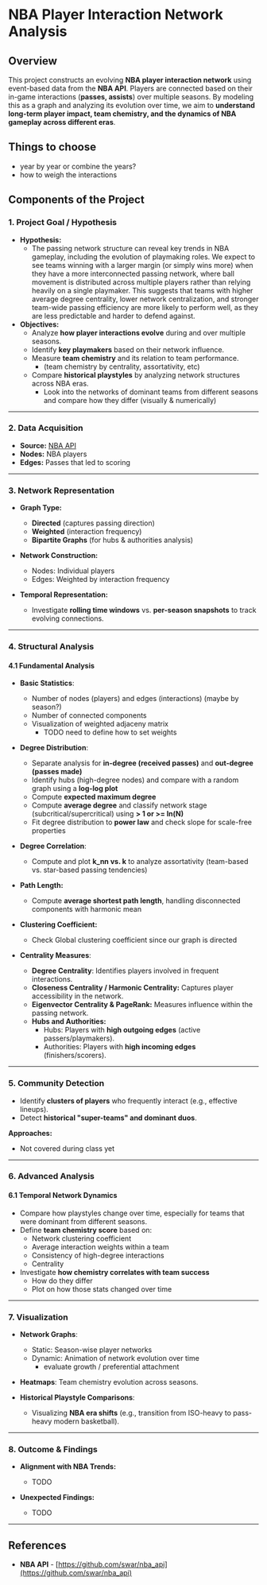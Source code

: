 # NBA Player Interaction Network Analysis

## Overview

This project constructs an evolving **NBA player interaction network** using event-based data from the **NBA API**. Players are connected based on their in-game interactions (**passes, assists**) over multiple seasons. By modeling this as a graph and analyzing its evolution over time, we aim to **understand long-term player impact, team chemistry, and the dynamics of NBA gameplay across different eras**.

## Things to choose

- year by year or combine the years?
- how to weigh the interactions

## Components of the Project

### 1. Project Goal / Hypothesis

- **Hypothesis:** 
  - The passing network structure can reveal key trends in NBA gameplay, including the evolution of playmaking roles. We expect to see teams winning with a larger margin (or simply wins more) when they have a more interconnected passing network, where ball movement is distributed across multiple players rather than relying heavily on a single playmaker. This suggests that teams with higher average degree centrality, lower network centralization, and stronger team-wide passing efficiency are more likely to perform well, as they are less predictable and harder to defend against.
- **Objectives:**
  - Analyze **how player interactions evolve** during and over multiple seasons.
  - Identify **key playmakers** based on their network influence.
  - Measure **team chemistry** and its relation to team performance.
    - (team chemistry by centrality, assortativity, etc)
  - Compare **historical playstyles** by analyzing network structures across NBA eras.
    - Look into the networks of dominant teams from different seasons and compare how they differ (visually & numerically)

---

### 2. Data Acquisition

- **Source:** [NBA API](https://github.com/swar/nba_api)
- **Nodes:** NBA players
- **Edges:** Passes that led to scoring

---

### 3. Network Representation

- **Graph Type:** 
  - **Directed** (captures passing direction)
  - **Weighted** (interaction frequency)
  <!-- - **Multilayer** (each season as a separate layer)
    - (Need to take a look at multilayer graph) -->
  - **Bipartite Graphs** (for hubs & authorities analysis)

- **Network Construction:**
  - Nodes: Individual players
  - Edges: Weighted by interaction frequency

- **Temporal Representation:**
  - Investigate **rolling time windows** vs. **per-season snapshots** to track evolving connections.

---

### 4. Structural Analysis

#### 4.1 Fundamental Analysis
- **Basic Statistics**: 
  - Number of nodes (players) and edges (interactions) (maybe by season?)
  - Number of connected components
  - Visualization of weighted adjaceny matrix
    - TODO need to define how to set weights

- **Degree Distribution**:
  - Separate analysis for **in-degree (received passes)** and **out-degree (passes made)**
  - Identify hubs (high-degree nodes) and compare with a random graph using a **log-log plot**
  - Compute **expected maximum degree**
  - Compute **average degree** and classify network stage (subcritical/supercritical) using **<k> > 1 or >= ln(N)**
  - Fit degree distribution to **power law** and check slope for scale-free properties

- **Degree Correlation**:
  - Compute and plot **k_nn vs. k** to analyze assortativity (team-based vs. star-based passing tendencies)

- **Path Length:**
  - Compute **average shortest path length**, handling disconnected components with harmonic mean

- **Clustering Coefficient:**
  - Check Global clustering coefficient since our graph is directed
  
- **Centrality Measures**:
  - **Degree Centrality**: Identifies players involved in frequent interactions.
  - **Closeness Centrality / Harmonic Centrality:** Captures player accessibility in the network.
  - **Eigenvector Centrality & PageRank:** Measures influence within the passing network.
  - **Hubs and Authorities:**
    - Hubs: Players with **high outgoing edges** (active passers/playmakers).
    - Authorities: Players with **high incoming edges** (finishers/scorers).

---

### 5. Community Detection

- Identify **clusters of players** who frequently interact (e.g., effective lineups).
- Detect **historical "super-teams" and dominant duos**.

**Approaches:**
- Not covered during class yet
<!-- - **Louvain Method** for detecting natural player groupings.
- **Spectral clustering** to analyze team chemistry.
  - (Compare it with true label?) -->

---

### 6. Advanced Analysis

#### 6.1 Temporal Network Dynamics
- Compare how playstyles change over time, especially for teams that were dominant from different seasons.
- Define **team chemistry score** based on:
  - Network clustering coefficient
  - Average interaction weights within a team
  - Consistency of high-degree interactions
  - Centrality
- Investigate **how chemistry correlates with team success**
  - How do they differ
  - Plot on how those stats changed over time

---

### 7. Visualization

- **Network Graphs**:
  - Static: Season-wise player networks
  - Dynamic: Animation of network evolution over time
    - evaluate growth / preferential attachment

- **Heatmaps**: Team chemistry evolution across seasons.

- **Historical Playstyle Comparisons**:
  - Visualizing **NBA era shifts** (e.g., transition from ISO-heavy to pass-heavy modern basketball).

---

### 8. Outcome & Findings

- **Alignment with NBA Trends:**
  - TODO

- **Unexpected Findings:**
  - TODO

---

## References
- **NBA API** - [https://github.com/swar/nba_api](https://github.com/swar/nba_api)
